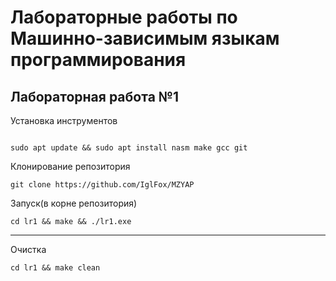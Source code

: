 # Лабораторные работы по Машинно-зависимым языкам программирования

## Лабораторная работа №1

Установка инструментов
```shell

sudo apt update && sudo apt install nasm make gcc git
```

Клонирование репозитория
```shell
git clone https://github.com/IglFox/MZYAP
```

Запуск(в корне репозитория)
```shell
cd lr1 && make && ./lr1.exe
```

---

Очистка 
```shell
cd lr1 && make clean
```
